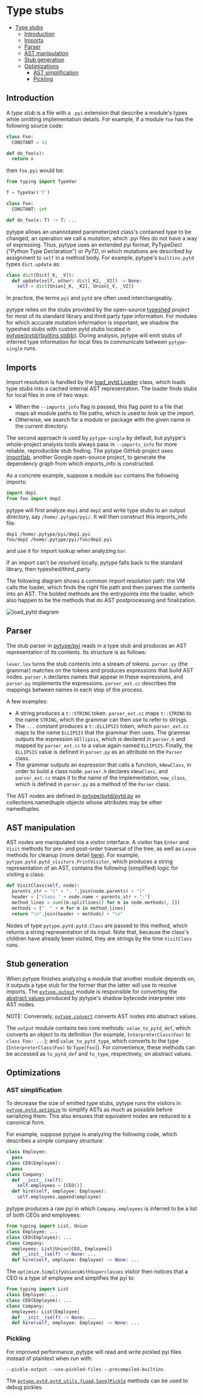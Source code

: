 # Type stubs

<!--ts-->
   * [Type stubs](#type-stubs)
      * [Introduction](#introduction)
      * [Imports](#imports)
      * [Parser](#parser)
      * [AST manipulation](#ast-manipulation)
      * [Stub generation](#stub-generation)
      * [Optimizations](#optimizations)
         * [AST simplification](#ast-simplification)
         * [Pickling](#pickling)

<!-- Added by: rechen, at: 2020-12-04T17:03-08:00 -->

<!--te-->

## Introduction

A *type stub* is a file with a `.pyi` extension that describe a module's types
while omitting implementation details. For example, if a module `foo` has the
following source code:

```python
class Foo:
  CONSTANT = 42

def do_foo(x):
  return x
```

then `foo.pyi` would be:

```python
from typing import TypeVar

T = TypeVar('T')

class Foo:
  CONSTANT: int

def do_foo(x: T) -> T: ...
```

pytype allows an unannotated parameterized class's contained type to be changed,
an operation we call a *mutation*, which .pyi files do not have a way of
expressing. Thus, pytype uses an extended pyi format, PyTypeDecl ("Python Type
Declaration") or *PyTD*, in which mutations are described by assignment to
`self` in a method body. For example, pytype's `builtins.pytd` types
`dict.update` as:

```python
class dict(Dict[_K, _V]):
  def update(self, other: dict[_K2, _V2]) -> None:
    self = dict[Union[_K, _K2], Union[_V, _V2]]
```

In practice, the terms `pyi` and `pytd` are often used interchangeably.

pytype relies on the stubs provided by the open-source [typeshed][typeshed]
project for most of its standard library and third party type information. For
modules for which accurate mutation information is important, we shadow the
typeshed stubs with custom pytd stubs located in
[pytype/pytd/{builtins,stdlib}][pytd].
During analysis, pytype
will emit stubs of inferred type information for local files to communicate
between `pytype-single` runs.

## Imports

Import resolution is handled by the [load_pytd.Loader][load_pytd.Loader] class,
which loads type stubs into a cached internal AST representation. The loader
finds stubs for local files in one of two ways:

* When the `--imports_info` flag is passed, this flag point to a file that maps
  all module paths to file paths, which is used to look up the import.
* Otherwise, we search for a module or package with the given name in the
  current directory.

The second approach is used by `pytype-single` by default, but pytype's
whole-project analysis tools always pass in `--imports_info` for more reliable,
reproducible stub finding. The pytype GitHub project uses
[importlab][importlab], another Google open-source project, to generate the
dependency graph from which imports_info is constructed.

As a concrete example, suppose a module `bar` contains the following imports:

```python
import dep1
from foo import dep2
```

pytype will first analyze `dep1` and `dep2` and write type stubs to an output
directory, say `/home/.pytype/pyi/`. It will then construct this imports_info
file:

```
dep1 /home/.pytype/pyi/dep1.pyi
foo/dep2 /home/.pytype/pyi/foo/dep2.pyi
```

and use it for import lookup when analyzing `bar`.

If an import can't be resolved locally, pytype falls back to the standard
library, then typeshed/third_party.

The following diagram shows a common import resolution path: the VM calls the
loader, which finds the right file path and then parses the contents into an
AST. The bolded methods are the entrypoints into the loader, which also happen
to be the methods that do AST postprocessing and finalization.

![load_pytd diagram](../images/load_pytd.png)

## Parser

The stub parser in [pytype/pyi][pytype.pyi] reads in a type stub and produces an
AST representation of its contents. Its structure is as follows:

`lexer.lex` turns the stub contents into a stream of tokens. `parser.yy` (the
grammar) matches on the tokens and produces expressions that build AST nodes.
`parser.h` declares names that appear in these expressions, and `parser.py`
implements the expressions. `parser_ext.cc` describes the mappings between names
in each step of the process.

A few examples:

* A string produces a `t::STRING` token. `parser_ext.cc` maps `t::STRING` to the
  name `STRING`, which the grammar can then use to refer to strings.
* The `...` constant produces a `t::ELLIPSIS` token, which `parser_ext.cc` maps
  to the name `ELLIPSIS` that the grammar then uses. The grammar outputs the
  expression `kEllipsis`, which is declared in `parser.h` and mapped by
  `parser_ext.cc` to a value again named `ELLIPSIS`. Finally, the `ELLIPSIS`
  value is defined in `parser.py` as an attribute on the `Parser` class.
* The grammar outputs an expression that calls a function, `kNewClass`, in order
  to build a class node. `parser.h` declares `kNewClass`, and `parser_ext.cc`
  maps it to the name of the implementation, `new_class`, which is defined in
  `parser.py` as a method of the `Parser` class.

The AST nodes are defined in
[pytype/pytd/pytd.py][pytype.pytd.pytd] as collections.namedtuple objects whose
attributes may be other namedtuples.

## AST manipulation

AST nodes are manipulated via a visitor interface. A visitor has `Enter` and
`Visit` methods for pre- and post-order traversal of the tree, as well as
`Leave` methods for cleanup (more detail [here][node._VisitNode]). For example,
`pytype.pytd.pytd_visitors.PrintVisitor`, which produces a string representation
of an AST, contains the following (simplified) logic for visiting a class:

```python
def VisitClass(self, node):
  parents_str = "(" + ", ".join(node.parents) + ")"
  header = ["class " + node.name + parents_str + ":"]
  method_lines = sum((m.splitlines() for m in node.methods), [])
  methods = ["  " + m for m in method_lines]
  return "\n".join(header + methods) + "\n"
```

Nodes of type `pytype.pytd.pytd.Class` are passed to this method, which returns
a string representation of its input. Note that, because the class's children
have already been visited, they are strings by the time `VisitClass` runs.

## Stub generation

When pytype finishes analyzing a module that another module depends on, it
outputs a type stub for the former that the latter will use to resolve imports.
The [`pytype.output`][pytype.output] module is responsible for converting the
[abstract values][abstract-values] produced by pytype's shadow bytecode
interpreter into AST nodes.

NOTE: Conversely, [`pytype.convert`][abstract-from-pytd] converts AST nodes into
abstract values.

The `output` module contains two core methods: `value_to_pytd_def`, which
converts an object to its definition (for example, `InterpreterClass(Foo)` to
`class Foo: ...`); and `value_to_pytd_type`, which converts to the type
(`InterpreterClass(Foo)` to `Type[Foo]`). For convenience, these methods can be
accessed as `to_pytd_def` and `to_type`, respectively, on abstract values.

## Optimizations

### AST simplification

To decrease the size of emitted type stubs, pytype runs the visitors in
[`pytype.pytd.optimize`][pytype.pytd.optimize] to simplify ASTs as much as
possible before serializing them. This also ensures that equivalent nodes are
reduced to a canonical form.

For example, suppose pytype is analyzing the following code, which describes a
simple company structure:

```python
class Employee:
  pass
class CEO(Employee):
  pass
class Company:
  def __init__(self):
    self.employees = [CEO()]
  def hire(self, employee: Employee):
    self.employees.append(employee)
```

pytype produces a raw pyi in which `Company.employees` is inferred to be a list
of both CEOs and employees:

```python
from typing import List, Union
class Employee: ...
class CEO(Employee): ...
class Company:
  employees: List[Union[CEO, Employee]]
  def __init__(self) -> None: ...
  def hire(self, employee: Employee) -> None: ...
```

The `optimize.SimplifyUnionsWithSuperclasses` visitor then notices that a CEO is
a type of employee and simplifies the pyi to:

```python
from typing import List
class Employee: ...
class CEO(Employee): ...
class Company:
  employees: List[Employee]
  def __init__(self) -> None: ...
  def hire(self, employee: Employee) -> None: ...
```

### Pickling

For improved performance, pytype will read and write pickled pyi files instead
of plaintext when run with:

```shell
--pickle-output --use-pickled-files --precompiled-builtins
```

The [`pytype.pytd.pytd_utils.{Load,Save}Pickle`][pickle-utils] methods can be
used to debug pickles.

[abstract-from-pytd]: abstract_values.md#construction
[abstract-values]: abstract_values.md

[importlab]: https://github.com/google/importlab

[load_pytd.Loader]: https://github.com/google/pytype/blob/2d8c8960ce8621c9c3d883d44eb3fc219355bd2b/pytype/load_pytd.py#L112

[node._VisitNode]: https://github.com/google/pytype/blob/0206bf70c0ebc6e2ab3db12e35045aa05ff0ae02/pytype/pytd/parse/node.py#L263

[pickle-utils]: https://github.com/google/pytype/blob/0206bf70c0ebc6e2ab3db12e35045aa05ff0ae02/pytype/pytd/pytd_utils.py#L445-L475

[pytd]: https://github.com/google/pytype/tree/master/pytype/pytd

[pytype.output]: https://github.com/google/pytype/blob/master/pytype/output.py

[pytype.pyi]: https://github.com/google/pytype/tree/master/pytype/pyi

[pytype.pytd.optimize]: https://github.com/google/pytype/blob/master/pytype/pytd/optimize.py

[pytype.pytd.pytd]: https://github.com/google/pytype/blob/master/pytype/pytd/pytd.py

[typeshed]: https://github.com/python/typeshed
